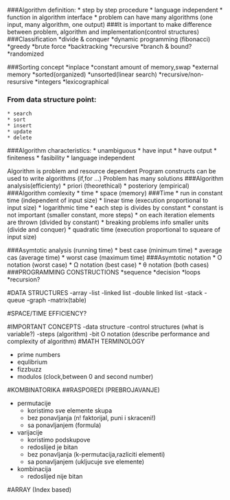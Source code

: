 ###Algorithm definition:
    * step by step procedure
    * language independent
    * function in algorithm interface
    * problem can have many algorithms (one input, many algorithm, one output)
###It is important to make difference between problem, algorithm and implementation(control structures)
###Classification
*divide & conquer
*dynamic programming (fibonacci)
*greedy
*brute force
*backtracking
*recursive
*branch & bound?
*randomized

###Sorting concept
*inplace
    *constant amount of memory,swap 
    *external memory
*sorted(organized)
*unsorted(linear search)
*recursive/non-resursive
*integers
*lexicographical


### From data structure point:
    * search
    * sort
    * insert 
    * update
    * delete
###Algorithm characteristics:
    * unambiguous
    * have input
    * have output
    * finiteness
    * fasibility
    * language independent

Algorithm is problem and resource dependent
Program constructs can be used to write algorithms (if,for ...)
Problem has many solutions
###Algorithm analysis(efficienty)
    * priori (theorethical)
    * posteriory (empirical)
###Algorithm comlexity
    * time
    * space (memory)
###Time
    * run in constant time (independent of input size)
    * linear time (execution proportional to input size)
    * logarithmic time 
        * each step is divides by constant
        * constant is not important (smaller constant, more steps)
        * on each iteration elements are thrown (divided by constant)
        * breaking problems info smaller units (divide and conquer)
    * quadratic time (execution proportional to squeare of input size)

###Asymtotic analysis (running time)
    * best case (minimum time)
    * average cas (average time)
    * worst case (maximum time)
###Asymtotic notation
    * O notation (worst case)
    * Ω notation (best case)
    * θ notation (both cases)
###PROGRAMMING CONSTRUCTIONS
*sequence
*decision
*loops
*recursion?

#DATA STRUCTURES
-array
-list
-linked list
-double linked list
-stack
-queue
-graph
-matrix(table)

#SPACE/TIME EFFICIENCY?


#IMPORTANT CONCEPTS
-data structure
-control structures (what is variable?)
-steps (algorithm)
-bit O notation (describe performance and complexity of algorithm)
#MATH TERMINOLOGY
* prime numbers
* equlibrium
* fizzbuzz
* modulos (clock,between 0 and second number)

#KOMBINATORIKA
##RASPOREDI (PREBROJAVANJE)
* permutacije 
    * koristimo sve elemente skupa
    * bez ponavljanja (n! faktorijal, puni i skraceni!)
    * sa ponavljanjem (formula)
* varijacije
    * koristimo podskupove
    * redoslijed je bitan
    * bez ponavljanja (k-permutacija,razliciti elementi)
    * sa ponavljanjem (ukljucuje sve elemente)
* kombinacija
    * redoslijed nije bitan


#ARRAY (Index based)
